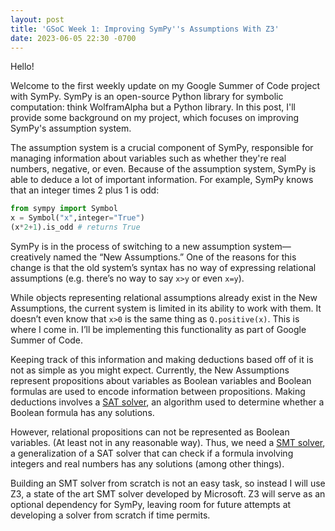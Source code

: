 ```yaml
---
layout: post
title: 'GSoC Week 1: Improving SymPy''s Assumptions With Z3'
date: 2023-06-05 22:30 -0700
---
```


Hello!

Welcome to the first weekly update on my Google Summer of Code project with SymPy. SymPy is an open-source Python library for symbolic computation: think WolframAlpha but a Python library. In this post, I'll provide some background on my project, which focuses on improving SymPy's assumption system.

The assumption system is a crucial component of SymPy, responsible for managing information about variables such as whether they're real numbers, negative, or even. Because of the assumption system, SymPy is able to deduce a lot of important information. For example, SymPy knows that an integer times 2 plus 1 is odd:

```python
from sympy import Symbol
x = Symbol("x",integer="True")
(x*2+1).is_odd # returns True
```

SymPy is in the process of switching to a new assumption system—creatively named the “New Assumptions.” One of the reasons for this change is that the old system’s syntax has no way of expressing relational assumptions (e.g. there’s no way to say ```x>y``` or even ```x=y```). 

While objects representing relational assumptions already exist in the New Assumptions, the current system is limited in its ability to work with them. It doesn’t even know that ```x>0``` is the same thing as ```Q.positive(x)```. This is where I come in. I’ll be implementing this functionality as part of Google Summer of Code.

Keeping track of this information and making deductions based off of it is not as simple as you might expect. Currently, the New Assumptions represent propositions about variables as Boolean variables and Boolean formulas are used to encode information between propositions. Making deductions involves a [SAT solver](https://en.wikipedia.org/wiki/SAT_solver), an algorithm used to determine whether a Boolean formula has any solutions.

However, relational propositions can not be represented as Boolean variables. (At least not in any reasonable way). Thus, we need a [SMT solver](https://en.wikipedia.org/wiki/Satisfiability_modulo_theories), a generalization of a SAT solver that can check if a formula involving integers and real numbers has any solutions (among other things). 

Building an SMT solver from scratch is not an easy task, so instead I will use Z3, a state of the art SMT solver developed by Microsoft. Z3 will serve as an optional dependency for SymPy, leaving room for future attempts at developing a solver from scratch if time permits.
